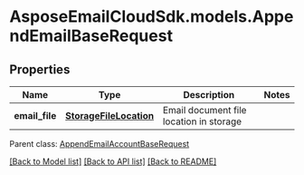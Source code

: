 # AsposeEmailCloudSdk.models.AppendEmailBaseRequest
## Properties
Name | Type | Description | Notes
------------ | ------------- | ------------- | -------------
**email_file** | [**StorageFileLocation**](StorageFileLocation.md) | Email document file location in storage | 

 Parent class: [AppendEmailAccountBaseRequest](AppendEmailAccountBaseRequest.md)

[[Back to Model list]](README.md#documentation-for-models) [[Back to API list]](README.md#documentation-for-api-endpoints) [[Back to README]](README.md)


